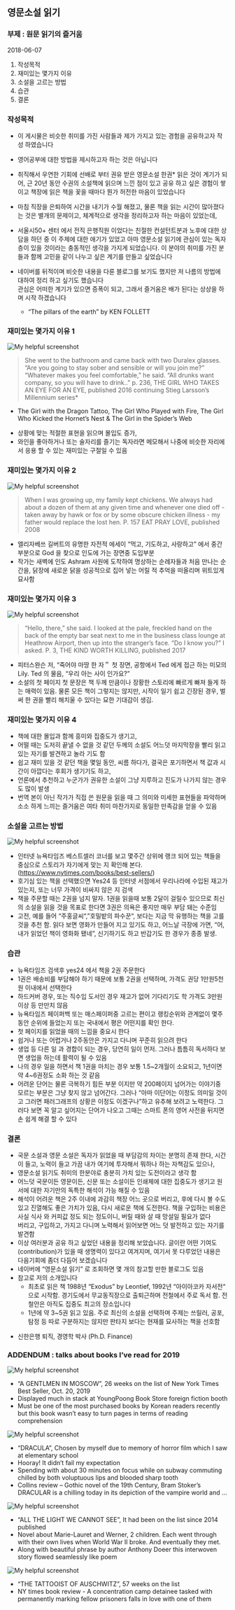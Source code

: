 ## 영문소설 읽기
### 부제 : 원문 읽기의 즐거움
2018-06-07   
    
1. 작성목적  
2. 재미있는 몇가지 이유  
3. 소설을 고르는 방법  
4. 습관    
5. 결론   

### 작성목적

- 이 게시물은 비슷한 취미를 가진 사람들과 제가 가지고 있는 경험을 공유하고자 작성 하였습니다    
- 영어공부에 대한 방법을 제시하고자 하는 것은 아닙니다   
- 취직해서 우연한 기회에 선배로 부터 권유 받은 영문소설 한권* 읽은 것이 계기가 되어, 근 20년 동안 수권의 소설책에 읽으며 느낀 점이 있고 공유 하고 싶은 경험이 쌓이고 책장에 읽은 책을 꽃을 때마다 뭔가 허전한 마음이 있었습니다   
- 마침 직장을 은퇴하여 시간을 내기가 수월 해졌고, 물론 책을 읽는 시간이 많아졌다는 것은 별개의 문제이고, 체계적으로 생각을 정리하고자 하는 마음이 있었는데,   
- 서울시50+ 센터 에서 전직 은행직원 이었다는 친절한 컨설턴트분과 노후에 대한 상담을 하던 중 이 주제에 대한 애기가 있었고 아마 영문소설 읽기에 관심이 있는 독자 층이 있을 것이라는 충동적인 생각을 가지게 되었습니다. 이 분야의 취미를 가진 분들과 함께 고민을 같이 나누고 싶은 계기를 만들고 싶었습니다        
- 네이버를 뒤적이며 비슷한 내용을 다룬 블로그를 보기도 했지만 저 나름의 방법에 대하여 정리 하고 싶기도 했습니다  
관심은 어떠한 계기가 있으면 증폭이 되고, 그래서 즐거움은 배가 된다는 상상을 하며 시작 하겠습니다  

  * “The pillars of the earth” by KEN FOLLETT    

### 재미있는 몇가지 이유 1
![My helpful screenshot](/assets/theGirl.jpg)       

> She went to the bathroom and came back with two Duralex glasses.
  “Are you going to stay sober and sensible or will you join me?”
  “Whatever makes you feel comfortable,” he said.
  “All drunks want company, so you will have to drink..” 
			p. 236, THE GIRL WHO TAKES AN EYE FOR AN EYE, published 2016
			continuing Stieg Larsson’s Millennium series*
* The Girl with the Dragon Tattoo, The Girl Who Played with Fire, The Girl Who Kicked the Hornet’s Nest &  The Girl in the Spider’s Web

- 상황에 맞는 적절한 표현을 읽으며 몰입도 증가,   
- 와인을 좋아하거나 또는 술자리를 즐기는 독자라면 메모해서 나중에 비슷한 자리에서 응용 할 수 있는 재미있는 구절일 수 있음        
   
       
### 재미있는 몇가지 이유 2  
![My helpful screenshot](/assets/eatpray.jpg)

> When I was growing up, my family kept chickens.
  We always had about a dozen of them at any given time and whenever one died off - taken away by hawk or fox or by  some obscure chicken illness - my father would replace the lost hen.
				P. 157 EAT PRAY LOVE, published 2008


- 엘리자베쓰 길버트의 유명한 자전적 에세이 “먹고, 기도하고, 사랑하고” 에서 중간부분으로 God 을 찾으로 인도에 가는 장면중 도입부분  
- 작가는 새벽에 인도 Ashram 사원에 도착하여 명상하는 순례자들과 처음 만나는 순간을, 닭장에 새로운 닭을 성공적으로 집어 넣는 어릴 적 추억을 떠올리며 위트있게 묘사함        
    
### 재미있는 몇가지 이유 3       
![My helpful screenshot](/assets/worthkilling.jpg)

> “Hello, there,” she said.
    I looked at the pale, freckled hand on the back of the empty bar seat next to me in the business class lounge at Heathrow Airport, then up into the stranger’s face. “Do I know you?” I asked. 
  P. 3, THE KIND WORTH KILLING, published 2017 

- 피터스완슨 저, “죽어야 마땅 한 자＂ 첫 장면, 공항에서 Ted 에게 접근 하는 미모의 Lily. Ted 의 물음, “우리 아는 사이 인가요?”   
- 소설의 첫 페이지 첫 문장은 책 두께 만큼이나 장황한 스토리에 빠르게 빠져 들게 하는 매력이 있음. 물론 모든 책이 그렇지는 않지만, 시작이 일기 쉽고 긴장된 경우, 벌써 한 권을 빨리 해치울 수 있다는 묘한 기대감이 생김.     
    
### 재미있는 몇가지 이유 4        
- 책에 대한 몰입과 함께 흥미와 집중도가 생기고,  
- 어떨 때는 도저히 끝낼 수 없을 것 같던 두께의 소설도 어느덧 마지막장을 빨리 읽고 있는 자기를 발견하고 놀라 기도 함  
- 쉽고 재미 있을 것 같던 책을 몇일 동안, 씨름 하다가, 결국은 포기하면서 책 값과 시간이 아깝다는 후회가 생기기도 하고,  
- 언론에서 추천하고 누군가가 권유한 소설이 그냥 지루하고 진도가 나가지 않는 경우도 많이 발생  
- 번역 본이 아닌 작가가 직접 쓴 원문을 읽을 때 그 의미와 미세한 표현들을 파악하며 소소 하게 느끼는 즐거움은 여타 취미 마찬가지로 동일한 만족감을 얻을 수 있음          
      
### 소설을 고르는 방법   
![My helpful screenshot](/assets/ny.png)

- 인터넷 뉴욕타임즈 베스트셀러 코너를 보고 몇주간 상위에 랭크 되어 있는 책들을 중심으로 스토리가 자기에게 맞는 지 확인해 본다. (https://www.nytimes.com/books/best-sellers/)   
- 호기심 있는 책을 선택했으면 Yes24 등 인터넷 서점에서 우리나라에 수입된 재고가 있는지, 또는 너무 가격이 비싸지 않은 지 검색  
- 책을 주문할 때는 2권을 넘지 말자. 1권을 읽을때 보통 2달이 걸릴수 있으므로 최신의 소설을 읽을 것을 목표로 한다면 3권은 의욕은 좋지만 매우 부담 돼는 수준임  
- 고전, 예를 들어 “주홍글씨“,”호밀밭의 파수꾼“, 보다는 지금 막 유행하는 책을 고를 것을 추천 함. 읽다 보면 영화가 만들어 지고 있기도 하고, 어느날 극장에 가면, “어, 내가 읽었던 책이 영화화 됐네”, 신기하기도 하고 반갑기도 한 경우가 종종 발생.   
    
### 습관  

- 뉴욕타임즈 검색후 yes24 에서 책을 2권 주문한다      
- 1권은 배송비를 부담해야 하기 때문에 보통 2권을 선택하며, 가격도 권당 1만원5천원 이내에서 선택한다    
- 하드커버 경우, 또는 직수입 도서인 경우 재고가 없어 기다리기도 학 가격도 3만원이상 등 만만치 않음      
- 뉴욕타임즈 페이퍼백 또는 매스페이퍼중 고르는 편이고 랭킹순위와 관계없이 몇주동안 순위에 들었는지 또는 국내에서 평은 어떤지를 확인 한다.  
- 첫 페이지를 읽었을 때의 느낌을 중요시 한다      
- 쉽거나 또는 어렵거나 2주동안은 가지고 다니며 꾸준히 읽으려 한다      
- 생업 등 다른 일 과 경합이 되는 경우, 당연히 일이 먼저. 그러나 틈틈히 독서하다 보면 생업을 하는데 활력이 될 수 있음    
- 나의 경우 일을 하면서 책 1권을 마치는 경우 보통 1.5~2개월이 소요되고, 1년이면 약 4~6권정도 소화 하는 것 같음     
- 어려운 단어는 물론 극복하기 힘든 부분 이지만 약 200페이지 넘어가는 이야기중 모르는 부문은 그냥 찾지 않고 넘어간다. 그러나 “아마 이단어는 이정도 의미일 것이고 그러면 패러그래프의 상황은 이정도 이겠구나”하고 유추해 보려고 노력한다. 그러다 보면 꼭 알고 싶어지는 단어가 나오고 그때는 스마트 폰의 영어 사전을 뒤지면 손 쉽게 해결 할 수 있다        

### 결론  

- 국문 소설과 영문 소설은 독자가 읽었을 때 부담감의 차이는 분명히 존재 한다, 시간이 들고, 노력이 들고 가끔 내가 여기에 투자해서 뭐하나 하는 자책감도 있으나,  
- 영문소설 읽기도 취미의 한분야로 충분히 가치 있는 도전이라고 생각 함   
- 어느덧 국문이든 영문이든, 신문 또는 소설이든 인쇄체에 대한 집중도가 생기고 원서에 대한 자기만의 독특한 해석이 가능 해질 수 있음  
- 해석이 어려운 책은 2주 이내에 과감히 책장 어느 곳으로 버리고, 후에 다시 볼 수도 있고 진열해도 좋은 가치가 있음, 다시 새로운 책에 도전한다. 책을 구입하는 비용은 사실 식사 와 커피값 정도 되는 정도이니, 버릴 때와 살 때 망설일 필요가 없다   
버리고, 구입하고, 가지고 다니며 노력해서 읽어보면 어느 덧 발전하고 있는 자기를 발견함   
- 이상 여러분과 공유 하고 싶었던 내용을 정리해 보았습니다. 글이란 어떤 기여도(contribution)가 있을 때 생명력이 있다고 여겨지며, 여기서 못 다루었던 내용은 다음기회에 좀더 다듬어 보겠습니다   
- 네이버에 “영문소설 읽기” 로 조회하면 몇 개의 참고할 만한 블로그도 있음   
- 참고로 저의 소개입니다   
  * 최초로 읽은 책 1988년 “Exodus” by Leontief, 1992년 “아이아코카 자서전“ 으로 시작함. 경기도에서 무교동직장으로 출퇴근하며 전철에서 주로 독서 함. 전철안은 아직도 집중도 최고의 장소입니다  
  * 1년에 약 3~5권 읽고 있음. 주로 최신의 소설을 선택하며 주제는 쓰릴러, 공포, 탐정 등 따로 구분하지는 않지만 판타지 보다는 현재를 묘사하는 책을 선호함  
*  신한은행 퇴직, 경영학 박사 (Ph.D. Finance)   

### ADDENDUM : talks about books I’ve read for 2019
![My helpful screenshot](/assets/agentleman.png)  
> 
  * “A GENTLMEN IN MOSCOW”, 26 weeks on the list of New York Times Best Seller, Oct. 20, 2019  
  * Displayed much in stack at YoungPoong Book Store foreign fiction booth  
  * Must be one of the most purchased books by Korean readers recently but this book wasn’t easy to turn pages in terms of reading comprehension    

![My helpful screenshot](/assets/dracula.png)
>
* “DRACULA”, Chosen by myself due to memory of horror film which I saw at elementary school
* Hooray! It didn’t fail my expectation
* Spending with about 30 minutes on focus while on subway commuting chilled by both voluptuous lips and blooded sharp tooth
* Collins review – Gothic novel of the 19th Century, Bram Stoker’s DRACULAR is a chilling today in its depiction of the vampire world and … 

![My helpful screenshot](/assets/allthelight.png)  
* “ALL THE LIGHT WE CANNOT SEE”, It had been on the list since 2014 published
* Novel about Marie-Lauret and Werner, 2 children. Each went through with their own lives when World War II broke. And eventually they met. 
* Along with beautiful phrase by author Anthony Doeer this interwoven story flowed seamlessly like poem 

![My helpful screenshot](/assets/tatooist.png)
* “THE TATTOOIST OF AUSCHWITZ”, 57 weeks on the list 
* NY times book review - A concentration camp detainee tasked with permanently marking fellow prisoners falls in love with one of them   




